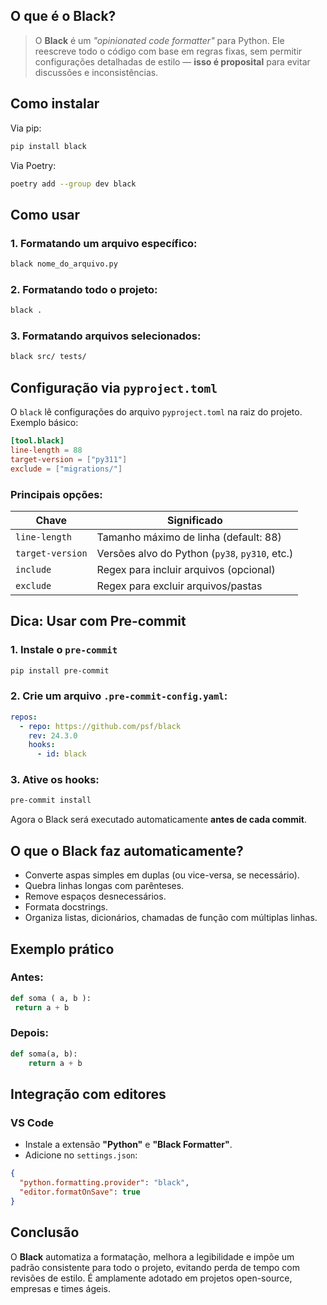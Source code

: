## O que é o Black?
> O **Black** é um *"opinionated code formatter"* para Python. Ele reescreve todo o código com base em regras fixas, sem permitir configurações detalhadas de estilo — **isso é proposital** para evitar discussões e inconsistências.

## Como instalar

Via pip:
```bash
pip install black
```

Via Poetry:
```bash
poetry add --group dev black
```

## Como usar
### 1. Formatando um arquivo específico:
```bash
black nome_do_arquivo.py
```

### 2. Formatando todo o projeto:
```bash
black .
```

### 3. Formatando arquivos selecionados:
```bash
black src/ tests/
```

## Configuração via `pyproject.toml`
O `black` lê configurações do arquivo `pyproject.toml` na raiz do projeto. Exemplo básico:
```toml
[tool.black]
line-length = 88
target-version = ["py311"]
exclude = ["migrations/"]
```

### Principais opções:
| Chave            | Significado                                    |
| ---------------- | ---------------------------------------------- |
| `line-length`    | Tamanho máximo de linha (default: 88)          |
| `target-version` | Versões alvo do Python (`py38`, `py310`, etc.) |
| `include`        | Regex para incluir arquivos (opcional)         |
| `exclude`        | Regex para excluir arquivos/pastas             |

## Dica: Usar com Pre-commit
### 1. Instale o `pre-commit`
```bash
pip install pre-commit
```

### 2. Crie um arquivo `.pre-commit-config.yaml`:
```yaml
repos:
  - repo: https://github.com/psf/black
    rev: 24.3.0
    hooks:
      - id: black
```

### 3. Ative os hooks:
```bash
pre-commit install
```

Agora o Black será executado automaticamente **antes de cada commit**.

## O que o Black faz automaticamente?
* Converte aspas simples em duplas (ou vice-versa, se necessário).
* Quebra linhas longas com parênteses.
* Remove espaços desnecessários.
* Formata docstrings.
* Organiza listas, dicionários, chamadas de função com múltiplas linhas.

## Exemplo prático
### Antes:
```python
def soma ( a, b ):
 return a + b
```

### Depois:
```python
def soma(a, b):
    return a + b
```

## Integração com editores
### VS Code
* Instale a extensão **"Python"** e **"Black Formatter"**.
* Adicione no `settings.json`:
```json
{
  "python.formatting.provider": "black",
  "editor.formatOnSave": true
}
```

## Conclusão
O **Black** automatiza a formatação, melhora a legibilidade e impõe um padrão consistente para todo o projeto, evitando perda de tempo com revisões de estilo. É amplamente adotado em projetos open-source, empresas e times ágeis.